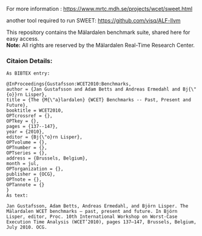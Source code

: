 For more information : https://www.mrtc.mdh.se/projects/wcet/sweet.html

another tool required to run SWEET: https://github.com/visq/ALF-llvm


This repository contains the Mälardalen benchmark suite, shared here for easy access.  
**Note:** All rights are reserved by the Mälardalen Real-Time Research Center.


### Citaion Details:
```
As BIBTEX entry:

@InProceedings{Gustafsson:WCET2010:Benchmarks,
author = {Jan Gustafsson and Adam Betts and Andreas Ermedahl and Bj{\"{o}}rn Lisper},
title = {The {M{\"a}lardalen} {WCET} Benchmarks -- Past, Present and Future},
booktitle = WCET2010,
OPTcrossref = {},
OPTkey = {},
pages = {137--147},
year = {2010},
editor = {Bj{\"o}rn Lisper},
OPTvolume = {},
OPTnumber = {},
OPTseries = {},
address = {Brussels, Belgium},
month = jul,
OPTorganization = {},
publisher = {OCG},
OPTnote = {},
OPTannote = {}
}
As text:

Jan Gustafsson, Adam Betts, Andreas Ermedahl, and Björn Lisper. The Mälardalen WCET benchmarks – past, present and future. In Björn Lisper, editor, Proc. 10th International Workshop on Worst-Case Execution Time Analysis (WCET’2010), pages 137–147, Brussels, Belgium, July 2010. OCG.
```
